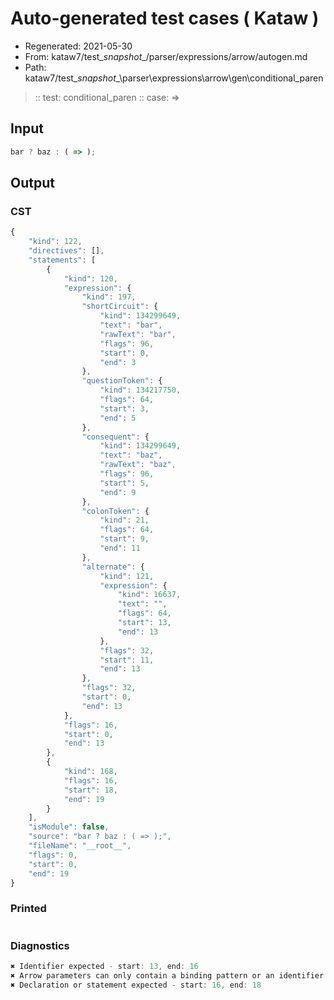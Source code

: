 # Auto-generated test cases ( Kataw )
- Regenerated: 2021-05-30
- From: kataw7/test\__snapshot__/parser/expressions/arrow/autogen.md
- Path: kataw7/test\__snapshot__\parser\expressions\arrow\gen\conditional_paren
> :: test: conditional_paren
> :: case: =>
## Input

`````js
bar ? baz : ( => );
`````
## Output

### CST

```javascript
{
    "kind": 122,
    "directives": [],
    "statements": [
        {
            "kind": 120,
            "expression": {
                "kind": 197,
                "shortCircuit": {
                    "kind": 134299649,
                    "text": "bar",
                    "rawText": "bar",
                    "flags": 96,
                    "start": 0,
                    "end": 3
                },
                "questionToken": {
                    "kind": 134217750,
                    "flags": 64,
                    "start": 3,
                    "end": 5
                },
                "consequent": {
                    "kind": 134299649,
                    "text": "baz",
                    "rawText": "baz",
                    "flags": 96,
                    "start": 5,
                    "end": 9
                },
                "colonToken": {
                    "kind": 21,
                    "flags": 64,
                    "start": 9,
                    "end": 11
                },
                "alternate": {
                    "kind": 121,
                    "expression": {
                        "kind": 16637,
                        "text": "",
                        "flags": 64,
                        "start": 13,
                        "end": 13
                    },
                    "flags": 32,
                    "start": 11,
                    "end": 13
                },
                "flags": 32,
                "start": 0,
                "end": 13
            },
            "flags": 16,
            "start": 0,
            "end": 13
        },
        {
            "kind": 168,
            "flags": 16,
            "start": 18,
            "end": 19
        }
    ],
    "isModule": false,
    "source": "bar ? baz : ( => );",
    "fileName": "__root__",
    "flags": 0,
    "start": 0,
    "end": 19
}
```

### Printed

```javascript

```

### Diagnostics

```javascript
✖ Identifier expected - start: 13, end: 16
✖ Arrow parameters can only contain a binding pattern or an identifier - start: 13, end: 16
✖ Declaration or statement expected - start: 16, end: 18

```

